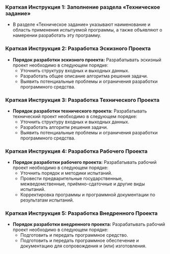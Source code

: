 ### Краткая Инструкция 1: Заполнение раздела «Техническое задание»

*   В разделе «Техническое задание» указывают наименование и область применения испытуемой программы, а также
объявляют о намерении разработать эту программу.

### Краткая Инструкция 2: Разработка Эскизного Проекта

*   **Порядок разработки эскизного проекта:** Разрабатывать эскизный проект необходимо в следующем порядке:
    *   Уточнить структуру входных и выходных данных.
    *   Разработать общее описание алгоритма решения задачи.
    *   Выявить потенциальные проблемы и ограничения разработки программного средства.

### Краткая Инструкция 3: Разработка Технического Проекта

*   **Порядок разработки технического проекта:** Разрабатывать технический проект необходимо в следующем порядке:
    *   Уточнить структуру входных и выходных данных.
    *   Разработать алгоритм решения задачи.
    *   Выявить потенциальные проблемы и ограничения разработки программного средства.

### Краткая Инструкция 4: Разработка Рабочего Проекта

*   **Порядок разработки рабочего проекта:** Разрабатывать рабочий проект необходимо в следующем порядке:
    *   Уточнить порядок и методики испытаний.
    *   Провести предварительные государственные, межведомственные, приёмно-сдаточные и другие виды испытаний.
    *   Корректировка программы и программной документации по результатам испытаний.

### Краткая Инструкция 5: Разработка Внедренного Проекта

*   **Порядок разработки внедренного проекта:** Разрабатывать рабочий проект необходимо в следующем порядке:
    *   Подготовить и передать программное средство.
    *   Подготовить и передать программное обеспечение и документацию для сопровождения и (или) изготовления.